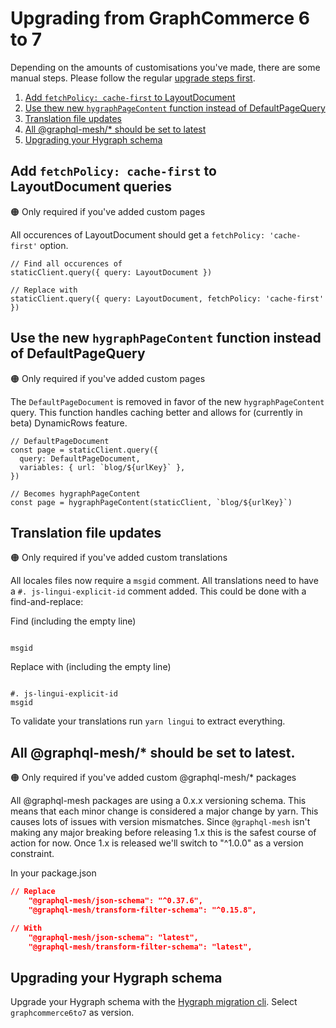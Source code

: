 # Upgrading from GraphCommerce 6 to 7

Depending on the amounts of customisations you've made, there are some manual
steps. Please follow the regular [upgrade steps first](./readme.md).

1. [Add `fetchPolicy: cache-first` to LayoutDocument](#add-cache-first-fetchpolicy-to-layoutdocument)
2. [Use thew new `hygraphPageContent` function instead of DefaultPageQuery](#use-the-new-hygraphpagecontent-function-instead-of-defaultpagequery)
3. [Translation file updates](#translation-file-updates)
4. [All @graphql-mesh/\* should be set to latest](#all-graphql-mesh-should-be-set-to-latest)
5. [Upgrading your Hygraph schema](#upgrading-your-hygraph-schema)

## Add `fetchPolicy: cache-first` to LayoutDocument queries

🟠 Only required if you've added custom pages

All occurences of LayoutDocument should get a `fetchPolicy: 'cache-first'`
option.

```tsx
// Find all occurences of
staticClient.query({ query: LayoutDocument })

// Replace with
staticClient.query({ query: LayoutDocument, fetchPolicy: 'cache-first' })
```

## Use the new `hygraphPageContent` function instead of DefaultPageQuery

🟠 Only required if you've added custom pages

The `DefaultPageDocument` is removed in favor of the new `hygraphPageContent`
query. This function handles caching better and allows for (currently in beta)
DynamicRows feature.

```tsx
// DefaultPageDocument
const page = staticClient.query({
  query: DefaultPageDocument,
  variables: { url: `blog/${urlKey}` },
})

// Becomes hygraphPageContent
const page = hygraphPageContent(staticClient, `blog/${urlKey}`)
```

## Translation file updates

🟠 Only required if you've added custom translations

All locales files now require a `msgid` comment. All translations need to have a
`#. js-lingui-explicit-id` comment added. This could be done with a
find-and-replace:

Find (including the empty line)

```

msgid
```

Replace with (including the empty line)

```

#. js-lingui-explicit-id
msgid
```

To validate your translations run `yarn lingui` to extract everything.

## All @graphql-mesh/\* should be set to latest.

🟠 Only required if you've added custom @graphql-mesh/\* packages

All @graphql-mesh packages are using a 0.x.x versioning schema. This means that
each minor change is considered a major change by yarn. This causes lots of
issues with version mismatches. Since `@graphql-mesh` isn't making any major
breaking before releasing 1.x this is the safest course of action for now. Once
1.x is released we'll switch to "^1.0.0" as a version constraint.

In your package.json

```json
// Replace
    "@graphql-mesh/json-schema": "^0.37.6",
    "@graphql-mesh/transform-filter-schema": "^0.15.8",

// With
    "@graphql-mesh/json-schema": "latest",
    "@graphql-mesh/transform-filter-schema": "latest",
```

## Upgrading your Hygraph schema

Upgrade your Hygraph schema with the [Hygraph migration cli](../hygraph/cli.md).
Select `graphcommerce6to7` as version.
